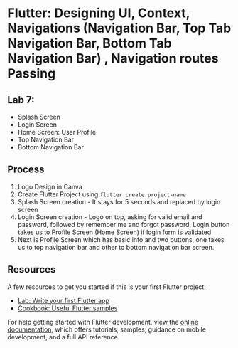 # Flutter: Designing UI, Context, Navigations (Navigation Bar, Top Tab Navigation Bar, Bottom Tab Navigation Bar) , Navigation routes Passing

## Lab 7:

- Splash Screen
- Login Screen
- Home Screen: User Profile
- Top Navigation Bar
- Bottom Navigation Bar


## Process

1. Logo Design in Canva
2. Create Flutter Project using `flutter create project-name`
3. Splash Screen creation - It stays for 5 seconds and replaced by login screen
4. Login Screen creation - Logo on top, asking for valid email and password, followed by remember me and forgot password, Login button takes us to Profile Screen (Home Screen) if login form is validated
5. Next is Profile Screen which has basic info and two buttons, one takes us to top navigation bar and other to bottom navigation bar screen.

## Resources

A few resources to get you started if this is your first Flutter project:

- [Lab: Write your first Flutter app](https://docs.flutter.dev/get-started/codelab)
- [Cookbook: Useful Flutter samples](https://docs.flutter.dev/cookbook)

For help getting started with Flutter development, view the
[online documentation](https://docs.flutter.dev/), which offers tutorials,
samples, guidance on mobile development, and a full API reference.
